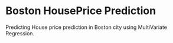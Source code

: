 # Boston HousePrice Prediction

Predicting House price prediction in Boston city using MultiVariate Regression.
